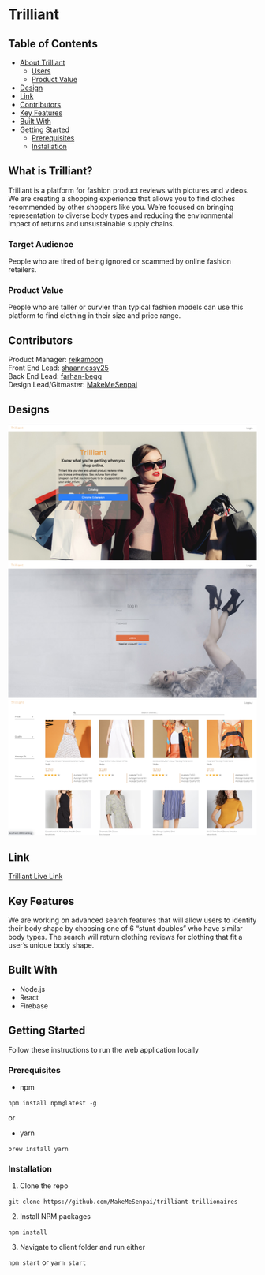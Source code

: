 
# Trilliant


## Table of Contents
* [About Trilliant](##what-is-trilliant-?)
    * [Users](###users)
    * [Product Value](###product-value)
* [Design](##-Designs)
* [Link](##-Link)
* [Contributors](##-Contributors)
* [Key Features](##-Key-Features)
* [Built With](##-Built-With)
* [Getting Started](##getting-started)
    * [Prerequisites](##-Prerequisites)
    * [Installation](##-installation)
## What is Trilliant?
Trilliant is a platform for fashion product reviews with pictures and videos. We are creating a shopping experience that allows you to find clothes recommended by other shoppers like you. We’re focused on bringing representation to diverse body types and reducing the environmental impact of returns and unsustainable supply chains.
### Target Audience
People who are tired of being ignored or scammed by online fashion retailers.
### Product Value
People who are taller or curvier than typical fashion models can use this platform to find clothing in their size and price range.

## Contributors
Product Manager: [reikamoon](https://github.com/reikamoon)<br>
Front End Lead: [shaannessy25](https://github.com/shaannessy25)<br>
Back End Lead: [farhan-begg](https://github.com/farhan-begg)<br>
Design Lead/Gitmaster: [MakeMeSenpai](https://github.com/makemesenpai)<br>

## Designs
![design3](client/public/images/landing.jpg)
![design1](client/public/images/form.jpg)
![design2](client/public/images/catalog.jpg)


## Link
[Trilliant Live Link](https://trilliant-5ed97.web.app/)


## Key Features
We are working on advanced search features that will allow users to identify their body shape by choosing one of 6 “stunt doubles” who have similar body types. The search will return clothing reviews for clothing that fit a user’s unique body shape.

## Built With
* Node.js
* React
* Firebase

## Getting Started
Follow these instructions to run the web application locally

### Prerequisites
* npm 

`npm install npm@latest -g`

or

* yarn

`brew install yarn`

### Installation
1. Clone the repo

`git clone https://github.com/MakeMeSenpai/trilliant-trillionaires`

2. Install NPM packages

`npm install`

3. Navigate to client folder and run either

`npm start` or  `yarn start`



